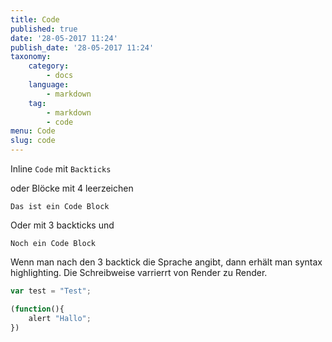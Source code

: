 ```yaml
---
title: Code
published: true
date: '28-05-2017 11:24'
publish_date: '28-05-2017 11:24'
taxonomy:
    category:
        - docs
    language:
        - markdown
    tag:
        - markdown
        - code
menu: Code
slug: code
---
```


Inline `Code` mit `Backticks` 

oder Blöcke mit 4 leerzeichen

	Das ist ein Code Block
    
Oder mit 3 backticks und

```
Noch ein Code Block
```

Wenn man nach den 3 backtick die Sprache angibt, dann erhält man syntax highlighting. Die Schreibweise varrierrt von Render zu Render.

```javascript
var test = "Test";

(function(){
	alert "Hallo";
})
```